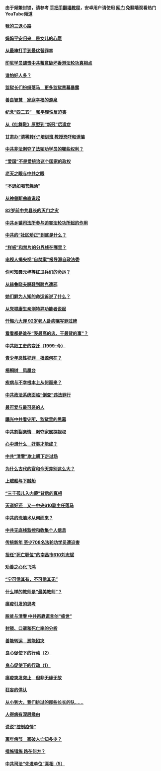 #### 由于频繁封锁，请参考 [手把手翻墙教程](https://github.com/gfw-breaker/guides/wiki/)，安卓用户请使用 [网门](https://github.com/gfw-breaker/nogfw/blob/master/dl.md?t=04301500) 免翻墙观看热门YouTube频道 

#### [我的三退心路](../pages/19/423876.md?t=04301500) 

#### [妈妈平安归来　是女儿的心愿](../pages/19/423947.md?t=04301500) 

#### [从最棒打手到最优替罪羊](../pages/19/423819.md?t=04301500) 

#### [印尼学员谴责中共蓄意破坏香港法轮功真相点](../pages/19/423902.md?t=04301500) 

#### [谁怕好人多？](../pages/19/423774.md?t=04301500) 

#### [监狱长们纷纷落马　更多监狱黑幕暴露](../pages/19/423787.md?t=04301500) 

#### [善良智慧　家庭幸福的源泉](../pages/19/423632.md?t=04301500) 

#### [纪念“四二五”　和平理性反迫害](../pages/19/423660.md?t=04301500) 

#### [从《红舞鞋》原型到“新冠”后遗症](../pages/19/423509.md?t=04301500) 

#### [甘肃办“清零转化”培训班 教授恐吓和诱骗](../pages/19/423498.md?t=04301500) 

#### [中共非法剥夺了法轮功学员的哪些权利？](../pages/19/423392.md?t=04301500) 

#### [“爱国”不是爱统治这个国家的政权](../pages/19/423029.md?t=04301500) 

#### [老天之眼与中共之眼](../pages/19/423378.md?t=04301500) 

#### [“不退如喝苍蝇汤”](../pages/19/423287.md?t=04301500) 

#### [从神兽断曲直说起](../pages/19/423201.md?t=04301500) 

#### [82岁前中共县长的灭门之灾](../pages/19/423055.md?t=04301500) 

#### [中共乡镇司法所参与迫害法轮功所起的作用](../pages/19/423064.md?t=04301500) 

#### [中共的“社区矫正”到底是什么？](../pages/19/422870.md?t=04301500) 

#### [“样板”和禁片的分界线在哪里？](../pages/19/422704.md?t=04301500) 

#### [电视人揭央视“自焚案”报导源自政法委](../pages/19/422770.md?t=04301500) 

#### [你可知聂元梓等红卫兵们的命运？](../pages/19/422848.md?t=04301500) 

#### [从赫鲁晓夫脱鞋到耐克遭邪](../pages/19/422826.md?t=04301500) 

#### [她们鲜为人知的命运诉说了什么？](../pages/19/422754.md?t=04301500) 

#### [从党棍康生亲测特异功能者说起](../pages/19/422657.md?t=04301500) 

#### [忏悔六大罪 92岁老人卧病嘱写罪过碑](../pages/19/422750.md?t=04301500) 

#### [看看都是谁在“表最高的忠、干最背的事”？](../pages/19/422703.md?t=04301500) 

#### [中共奴工史的变迁（1999-今）](../pages/19/422656.md?t=04301500) 

#### [青少年恶性犯罪　根源何在？](../pages/19/422449.md?t=04301500) 

#### [梧桐树　凤凰台](../pages/19/422442.md?t=04301500) 

#### [疾病与不幸根本上从何而来？](../pages/19/422438.md?t=04301500) 

#### [中共政法系统面临“倒查”违法罪行](../pages/19/422497.md?t=04301500) 

#### [最可爱与最可恶的人](../pages/19/422448.md?t=04301500) 

#### [曝光中共看守所、监狱里的黑幕](../pages/19/422390.md?t=04301500) 

#### [中共割裂亲情　剥夺家属探视权](../pages/19/422364.md?t=04301500) 

#### [心中想什么　好事才能成？](../pages/19/422318.md?t=04301500) 

#### [中共“清零”欺上瞒下走过场](../pages/19/422306.md?t=04301500) 

#### [为什么古代的官和今天差别这么大？](../pages/19/422228.md?t=04301500) 

#### [上贼船与下贼船](../pages/19/422276.md?t=04301500) 

#### [“三千孤儿入内蒙”背后的真相](../pages/19/422229.md?t=04301500) 

#### [天道好还　又一中央610副主任落马](../pages/19/422155.md?t=04301500) 

#### [中共的洗脑术从何而来？](../pages/19/422154.md?t=04301500) 

#### [中共无底线监控和收集个人信息](../pages/19/422039.md?t=04301500) 

#### [传统新年 至少708名法轮功学员遭迫害](../pages/19/421946.md?t=04301500) 

#### [担任“死亡职位”的南昌市610刘志斌](../pages/19/421957.md?t=04301500) 

#### [劝善之心化飞鸿](../pages/19/421164.md?t=04301500) 

#### [“宁可信其有，不可信其无”](../pages/19/421691.md?t=04301500) 

#### [什么样的教师是“最美教师”？](../pages/19/421755.md?t=04301500) 

#### [瘟疫引发的思考](../pages/19/421594.md?t=04301500) 

#### [脱贫与清零 中共再靠谎言创“盛世”](../pages/19/421590.md?t=04301500) 

#### [封锁、口罩和死亡率的分析](../pages/19/421495.md?t=04301500) 

#### [善能转运　恶能招灾](../pages/19/421334.md?t=04301500) 

#### [良心促使下的行动（2）](../pages/19/421361.md?t=04301500) 

#### [良心促使下的行动（1）](../pages/19/421302.md?t=04301500) 

#### [瘟疫突发突止　但非无缘无故](../pages/19/421281.md?t=04301500) 

#### [狂妄的供认](../pages/19/421199.md?t=04301500) 

#### [从小到大，我们排过的那些长长的队……](../pages/19/421243.md?t=04301500) 

#### [人得病有深层缘由](../pages/19/420864.md?t=04301500) 

#### [说说“控制疫情”](../pages/19/420831.md?t=04301500) 

#### [离年傍节　家破人亡知多少？](../pages/19/420563.md?t=04301500) 

#### [措施错施  路在何方？](../pages/19/420076.md?t=04301500) 

#### [中共司法“先进单位”真相（5）](../pages/19/419453.md?t=04301500) 

